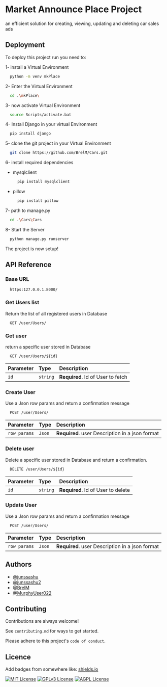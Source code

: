 
# Market Announce Place Project

an efficient solution for creating, viewing, updating and deleting car sales ads

## Deployment

To deploy this project run you need to:

1- install a Virtual Environment

```bash
  python -m venv mkPlace
```

2- Enter the Virtual Environment 

```bash
  cd .\mkPlace\
```
3- now activate Virtual Environment

```bash
  source Scripts/activate.bat
```

4- Install Django in your virtual Environment

```bash
  pip install django
```

5- clone the git project in your Virtual  Environment

```bash
  git clone https://github.com/BrelM/Cars.git
```

6- install required dependencies

- mysqlclient

  ```bash
    pip install mysqlclient
  ```

- pillow

  ```bash
    pip install pillow
  ```

7- path to manage.py

```bash
  cd .\Cars\Cars
```

8- Start the Server

```bash
  python manage.py runserver
```

The project is now setup!

## API Reference

### Base URL

```http
  https:127.0.0.1.8000/
```

### Get Users list

Return the list of all registered users in Database

```http
  GET /user/Users/
```

### Get user

return a specific user stored in Database

```http
  GET /user/Users/${id}
```

| Parameter | Type     | Description                       |
| :-------- | :------- | :-------------------------------- |
| `id`      | `string` | **Required**. Id of User to fetch |

### Create User

Use a Json row params and return a confirmation message

```http
  POST /user/Users/
```

| Parameter | Type     | Description                       |
| :-------- | :------- | :-------------------------------- |
| `row params`      | `Json` | **Required**. user Description in a json format |

### Delete user

Delete a specific user stored in Database and return a confirmation.

```http
  DELETE /user/Users/${id}
```

| Parameter | Type     | Description                       |
| :-------- | :------- | :-------------------------------- |
| `id`      | `string` | **Required**. Id of User to delete |

### Update User

Use a Json row params and return a confirmation message

```http
  POST /user/Users/
```

| Parameter | Type     | Description                       |
| :-------- | :------- | :-------------------------------- |
| `row params`      | `Json` | **Required**. user Description in a json format |

## Authors

- [@junssashu](https://www.github.com/junssashu)
- [@junssashu2](https://www.github.com/junssashu2)
- [@BrelM](https://www.github.com/BrelM)
- [@MurphyUser022](https://www.github.com/MurphyUser022)

## Contributing

Contributions are always welcome!

See `contributing.md` for ways to get started.

Please adhere to this project's `code of conduct`.

## Licence

Add badges from somewhere like: [shields.io](https://shields.io/)

[![MIT License](https://img.shields.io/badge/License-MIT-green.svg)](https://choosealicense.com/licenses/mit/)
[![GPLv3 License](https://img.shields.io/badge/License-GPL%20v3-yellow.svg)](https://opensource.org/licenses/)
[![AGPL License](https://img.shields.io/badge/license-AGPL-blue.svg)](http://www.gnu.org/licenses/agpl-3.0)

